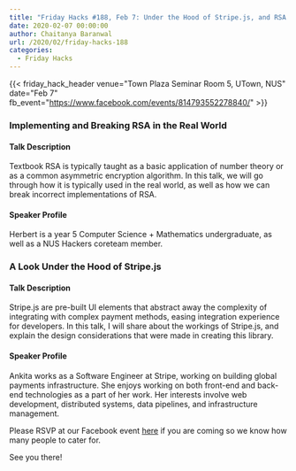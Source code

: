 ```yaml
---
title: "Friday Hacks #188, Feb 7: Under the Hood of Stripe.js, and RSA in the Real World"
date: 2020-02-07 00:00:00
author: Chaitanya Baranwal
url: /2020/02/friday-hacks-188
categories:
  - Friday Hacks
---
```


{{< friday_hack_header
    venue="Town Plaza Seminar Room 5, UTown, NUS"
    date="Feb 7"
    fb_event="https://www.facebook.com/events/814793552278840/" >}}

### Implementing and Breaking RSA in the Real World

#### Talk Description

Textbook RSA is typically taught as a basic application of number theory or as a common asymmetric encryption algorithm. In this talk, we will go through how it is typically used in the real world, as well as how we can break incorrect implementations of RSA.

#### Speaker Profile

Herbert is a year 5 Computer Science + Mathematics undergraduate, as well as a NUS Hackers coreteam member.

### A Look Under the Hood of Stripe.js

#### Talk Description

Stripe.js are pre-built UI elements that abstract away the complexity of integrating with complex payment methods, easing integration experience for developers. In this talk, I will share about the workings of Stripe.js, and explain the design considerations that were made in creating this library.

#### Speaker Profile

Ankita works as a Software Engineer at Stripe, working on building global payments infrastructure. She enjoys working on both front-end and back-end technologies as a part of her work. Her interests involve web development, distributed systems, data pipelines, and infrastructure management.

Please RSVP at our Facebook event [here](https://www.facebook.com/events/814793552278840/) if you are coming so we know how many people to cater for.

See you there!
